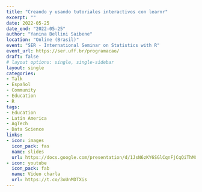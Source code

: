 ```yaml
---
title: "Creando y usando tutoriales interactivos con learnr"
excerpt: ""
date: 2022-05-25
date_end: "2022-05-25"
author: "Yanina Bellini Saibene"
location: "Online (Brasil)"
event: "SER - International Seminar on Statistics with R"
event_url: https://ser.uff.br/programacao/
draft: false
# layout options: single, single-sidebar
layout: single
categories:
- Talk
- Español
- Community
- Education
- R
tags:
- Education
- Latin America
- AgTech
- Data Science
links:
- icon: images
  icon_pack: fas
  name: slides 
  url: https://docs.google.com/presentation/d/1JsN6zKY6SGlCqnFjCqQiThMQ2UrnxT9Hb-1HW_fP_Cc/edit?usp=sharing
- icon: youtube
  icon_pack: fab
  name: Video charla 
  url: https://t.co/3oUnMDTXis
---
```


